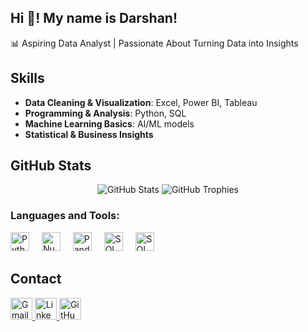 <h2 align="left">Hi 👋! My name is Darshan!</h2>

📊 Aspiring Data Analyst | Passionate About Turning Data into Insights

## Skills
- **Data Cleaning & Visualization**: Excel, Power BI, Tableau
- **Programming & Analysis**: Python, SQL
- **Machine Learning Basics**: AI/ML models
- **Statistical & Business Insights**

## GitHub Stats
<div align="center">
  <img src="https://github-readme-stats.vercel.app/api?username=Darshan-7899&show_icons=true&theme=radical" alt="GitHub Stats" />

  <img src="https://github-profile-trophy.vercel.app/?username=Darshan-7899&theme=radical" alt="GitHub Trophies" />
</div>

<div align="left">
  <h3>Languages and Tools:</h3>
  <img src="https://cdn.jsdelivr.net/gh/devicons/devicon/icons/python/python-original.svg" height="30" alt="Python logo" />
  <img width="12" />
  <img src="https://cdn.jsdelivr.net/gh/devicons/devicon/icons/numpy/numpy-original.svg" height="30" alt="NumPy logo" />
  <img width="12" />
  <img src="https://cdn.jsdelivr.net/gh/devicons/devicon/icons/pandas/pandas-original.svg" height="30" alt="Pandas logo" />
  <img width="12" />
  <img src="https://cdn.jsdelivr.net/gh/devicons/devicon/icons/mysql/mysql-original.svg" height="30" alt="SQL logo" />
  <img width="12" />
  <img src="https://cdn.jsdelivr.net/gh/devicons/devicon/icons/microsoftsqlserver/microsoftsqlserver-plain.svg" height="30" alt="SQL Server logo" />
</div>

## Contact
<div align="left">
  <a href="mailto:darshh7899@gmail.com">
    <img src="https://img.shields.io/static/v1?message=Gmail&logo=gmail&label=&color=D14836&logoColor=white&labelColor=&style=for-the-badge" height="35" alt="Gmail logo" />
  </a>
  <a href="https://www.linkedin.com/in/darshan7899/" target="_blank">
    <img src="https://img.shields.io/static/v1?message=LinkedIn&logo=linkedin&label=&color=0077B5&logoColor=white&labelColor=&style=for-the-badge" height="35" alt="LinkedIn logo" />
  </a>
  <a href="https://github.com/Darshan-7899/Darshan" target="_blank">
    <img src="https://img.shields.io/static/v1?message=GitHub&logo=github&label=&color=181717&logoColor=white&labelColor=&style=for-the-badge" height="35" alt="GitHub logo" />
  </a>
</div>
